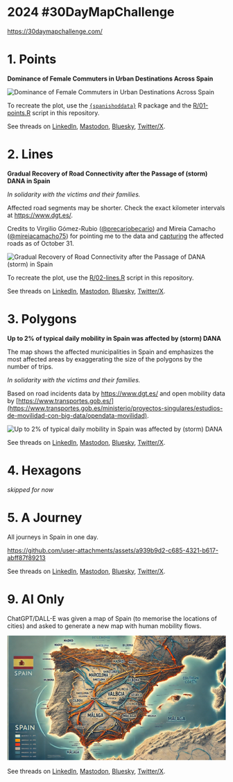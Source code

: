 

# 2024 \#30DayMapChallenge

<https://30daymapchallenge.com/>




# 1. Points

**Dominance of Female Commuters in Urban Destinations Across Spain**

![Dominance of Female Commuters in Urban Destinations Across
Spain](maps/01-points.svg)

To recreate the plot, use the
[`{spanishoddata}`](https://ropenspain.github.io/spanishoddata/) R
package and the [R/01-points.R](R/01-points.R) script in this
repository.

See threads on
[LinkedIn](https://www.linkedin.com/posts/egorkotov_30daymapchallenge-points-rstats-activity-7258040088348053504-gEX9),
[Mastodon](https://datasci.social/@EgorKotov/113406894220654694),
[Bluesky](https://bsky.app/profile/egorkotov.bsky.social/post/3l7tvg2nzlq2w),
[Twitter/X](https://x.com/EgorKotov/status/1852274386298167504).

# 2. Lines

**Gradual Recovery of Road Connectivity after the Passage of (storm)
DANA in Spain**

*In solidarity with the victims and their families.*

Affected road segments may be shorter. Check the exact kilometer
intervals at https://www.dgt.es/.

Credits to Virgilio Gómez-Rubio
([@precariobecario](https://x.com/precariobecario)) and Mireia Camacho
([@mireiacamacho75](https://x.com/mireiacamacho75)) for pointing me to
the data and
[capturing](https://github.com/DataMirai/ShinyCarreterasInundaciones/blob/main/carreteras_cortadas.csv)
the affected roads as of October 31.

![Gradual Recovery of Road Connectivity after the Passage of DANA
(storm) in Spain](maps/02-lines.png)

To recreate the plot, use the [R/02-lines.R](R/02-lines.R) script in
this repository.

See threads on
[LinkedIn](https://www.linkedin.com/posts/egorkotov_30daymapchallenge-lines-roads-activity-7258387373883801600-xX3d),
[Mastodon](https://datasci.social/@EgorKotov/113412609537680635),
[Bluesky](https://bsky.app/profile/egorkotov.bsky.social/post/3l7xdzgeher2d),
[Twitter/X](https://x.com/EgorKotov/status/1852639535668359633).

# 3. Polygons

**Up to 2% of typical daily mobility in Spain was affected by (storm)
DANA**

The map shows the affected municipalities in Spain and emphasizes the
most affected areas by exaggerating the size of the polygons by the
number of trips.

*In solidarity with the victims and their families.*

Based on road incidents data by <https://www.dgt.es/> and open mobility
data by
[https://www.transportes.gob.es/](https://www.transportes.gob.es/ministerio/proyectos-singulares/estudios-de-movilidad-con-big-data/opendata-movilidad).

![Up to 2% of typical daily mobility in Spain was affected by (storm)
DANA](maps/03-polygons.svg)

See threads on
[LinkedIn](https://www.linkedin.com/posts/egorkotov_30daymapchallenge-polygons-spain-activity-7258857807637004288-H9ww),
[Mastodon](https://datasci.social/@EgorKotov/113419659708438464),
[Bluesky](https://bsky.app/profile/egorkotov.bsky.social/post/3la2ie6nyoa2r),
[Twitter/X](https://x.com/EgorKotov/status/1853091018725302381).

# 4. Hexagons

*skipped for now*

# 5. A Journey

All journeys in Spain in one day.

https://github.com/user-attachments/assets/a939b9d2-c685-4321-b617-abff87f89213

See threads on
[LinkedIn](https://www.linkedin.com/posts/egorkotov_30daymapchallenge-journey-activity-7259507774324195328-Dnxx),
[Mastodon](https://datasci.social/@EgorKotov/113432261713732931),
[Bluesky](https://bsky.app/profile/egorkotov.bsky.social/post/3laa3h4fr5e2z),
[Twitter/X](https://x.com/EgorKotov/status/1853726331038540163).

# 9. AI Only

ChatGPT/DALL-E was given a map of Spain (to memorise the locations of
cities) and asked to generate a new map with human mobility flows.

![AI Only](maps/09-ai-only.jpg)

See threads on
[LinkedIn](https://www.linkedin.com/posts/egorkotov_30daymapchallenge-aiabronly-humanmobility-activity-7261050165346668545-1dZm),
[Mastodon](https://datasci.social/@EgorKotov/113453863690205418),
[Bluesky](https://bsky.app/profile/egorkotov.bsky.social/post/3lajocu6eu223),
[Twitter/X](https://x.com/EgorKotov/status/1855280788847181909).
